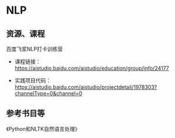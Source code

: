 # NLP



## 资源、课程

百度飞浆NLP打卡训练营

- 课程链接：https://aistudio.baidu.com/aistudio/education/group/info/24177

- 实践项目代码：https://aistudio.baidu.com/aistudio/projectdetail/1978303?channelType=0&channel=0

## 参考书目等

《Python和NLTK自然语言处理》

